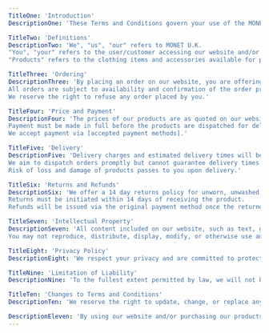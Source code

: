 ```yaml
---
TitleOne: 'Introduction'
DescriptionOne: 'These Terms and Conditions govern your use of the MONET U.K website and the purchase of products from it. By accessing this website and/or placing an order, you agree to be bound by these Terms and Conditions.'

TitleTwo: 'Definitions'
DescriptionTwo: 'We", "us", "our" refers to MONET U.K.
"You", "your" refers to the user/customer accessing our website and/or purchasing our products.
"Products" refers to the clothing items and accessories available for purchase on our website.'

TitleThree: 'Ordering'
DescriptionThree: 'By placing an order on our website, you are offering to purchase a product subject to these Terms and Conditions.
All orders are subject to availability and confirmation of the order price.
We reserve the right to refuse any order placed by you.'

TitleFour: 'Price and Payment'
DescriptionFour: 'The prices of our products are as quoted on our website.
Payment must be made in full before the products are dispatched for delivery.
We accept payment via [accepted payment methods].'

TitleFive: 'Delivery'
DescriptionFive: 'Delivery charges and estimated delivery times will be specified during the checkout process.
We aim to dispatch orders promptly but cannot guarantee delivery times.
Risk of loss and damage of products passes to you upon delivery.'

TitleSix: 'Returns and Refunds'
DescriptionSix: 'We offer a 14 day returns policy for unworn, unwashed, and undamaged products.
Returns must be initiated within 14 days of receiving the product.
Refunds will be issued via the original payment method once the returned product is received and inspected.'

TitleSeven: 'Intellectual Property'
DescriptionSeven: 'All content included on our website, such as text, graphics, logos, images, and software, is the property of MONET U.K and is protected by copyright laws.
You may not reproduce, distribute, display, modify, or otherwise use any part of our website without our prior written consent.'

TitleEight: 'Privacy Policy'
DescriptionEight: 'We respect your privacy and are committed to protecting your personal information. Please review our Privacy Policy for more details on how we collect, use, and disclose your information.'

TitleNine: 'Limitation of Liability'
DescriptionNine: 'To the fullest extent permitted by law, we will not be liable for any indirect, incidental, special, consequential, or punitive damages arising out of or in connection with your use of our website or the purchase of our products.'

TitleTen: 'Changes to Terms and Conditions'
DescriptionTen: 'We reserve the right to update, change, or replace any part of these Terms and Conditions at any time without prior notice. It is your responsibility to check this page periodically for changes.'

DescriptionEleven: 'By using our website and/or purchasing our products, you acknowledge that you have read, understood, and agree to be bound by these Terms and Conditions.'
---
```




